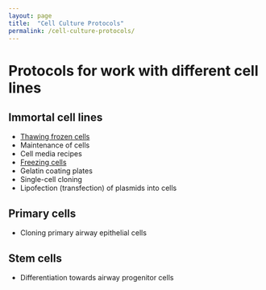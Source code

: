 ```yaml
---
layout: page
title:  "Cell Culture Protocols"
permalink: /cell-culture-protocols/
---
```

# Protocols for work with different cell lines

## Immortal cell lines
- [Thawing frozen cells]
- Maintenance of cells
- Cell media recipes
- [Freezing cells]
- Gelatin coating plates
- Single-cell cloning
- Lipofection (transfection) of plasmids into cells

## Primary cells
- Cloning primary airway epithelial cells

## Stem cells
- Differentiation towards airway progenitor cells

[//]: # (References used above)
   [Thawing frozen cells]: <{{ site.url }}/PROTOCOL-thawing_immotalized_cells/>
   [Freezing cells]: <{{ site.url }}/PROTOCOL-freezing-immotalized-cells/>

